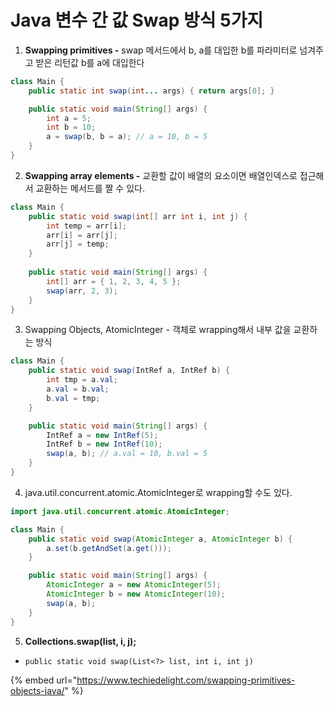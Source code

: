 # Java 변수 간 값 Swap 방식 5가지

1. **Swapping primitives -** swap 메서드에서 b, a를 대입한 b를 파라미터로 넘겨주고 받은 리턴값 b를 a에 대입한다

```java
class Main {
	public static int swap(int... args) { return args[0]; }

	public static void main(String[] args) {
		int a = 5;
		int b = 10;
		a = swap(b, b = a); // a = 10, b = 5		
	}
}
```

2. **Swapping array elements -** 교환할 값이 배열의 요소이면 배열인덱스로 접근해서 교환하는 메서드를 짤 수 있다.

```java
class Main {
    public static void swap(int[] arr int i, int j) {
        int temp = arr[i];
        arr[i] = arr[j];
        arr[j] = temp;
    }
 
    public static void main(String[] args) {
        int[] arr = { 1, 2, 3, 4, 5 };
        swap(arr, 2, 3);
    }
}
```

3. Swapping Objects, AtomicInteger - 객체로 wrapping해서 내부 값을 교환하는 방식

```java
class Main {
	public static void swap(IntRef a, IntRef b) {
		int tmp = a.val;
		a.val = b.val;
		b.val = tmp;
	}

	public static void main(String[] args) {
		IntRef a = new IntRef(5);
		IntRef b = new IntRef(10);
		swap(a, b); // a.val = 10, b.val = 5
	}
}
```

4. java.util.concurrent.atomic.AtomicInteger로 wrapping할 수도 있다.

```java
import java.util.concurrent.atomic.AtomicInteger;

class Main {
	public static void swap(AtomicInteger a, AtomicInteger b) {
		a.set(b.getAndSet(a.get()));
	}

	public static void main(String[] args) {
		AtomicInteger a = new AtomicInteger(5);
		AtomicInteger b = new AtomicInteger(10);
		swap(a, b);
	}
}
```

5. **Collections.swap(list, i, j);**

* `public static void swap(List<?> list, int i, int j)`

{% embed url="https://www.techiedelight.com/swapping-primitives-objects-java/" %}
